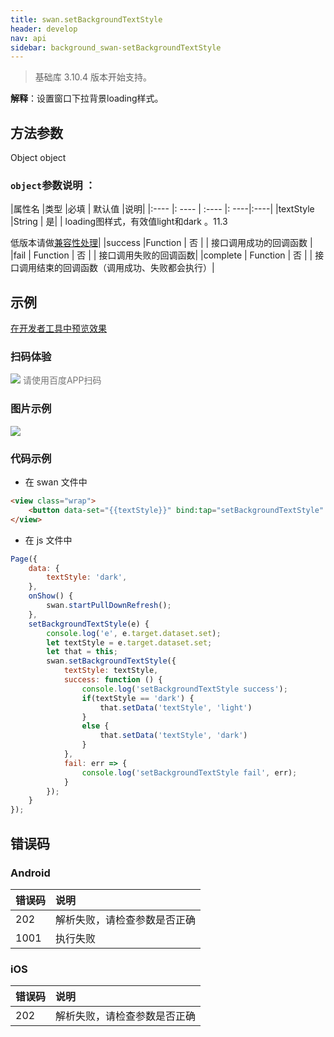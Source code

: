 ```yaml
---
title: swan.setBackgroundTextStyle
header: develop
nav: api
sidebar: background_swan-setBackgroundTextStyle
---
```


 
> 基础库 3.10.4 版本开始支持。

**解释**：设置窗口下拉背景loading样式。

 
## 方法参数

Object object

### `object`参数说明 ：

|属性名 |类型  |必填 | 默认值 |说明|
|:---- |: ---- | :---- |: ----|:----|
|textStyle |String | 是| | loading图样式，有效值light和dark 。11.3 <p>低版本请做<a href="https://smartprogram.baidu.com/docs/develop/swan/compatibility/">兼容性处理</a>|
|success |Function  |  否 |   | 接口调用成功的回调函数 | 
|fail  |  Function |   否  |   | 接口调用失败的回调函数| 
|complete   | Function  |  否 |   |  接口调用结束的回调函数（调用成功、失败都会执行）| 
## 示例

<a href="swanide://fragment/1a44f9e8f4e4cf559c3750e2e0ebc1061574253034280" title="在开发者工具中预览效果" target="_self">在开发者工具中预览效果</a>

### 扫码体验

<div class='scan-code-container'>
    <img src="https://b.bdstatic.com/miniapp/assets/images/doc_demo/fragment_setBackgroundTextStyle.png" class="demo-qrcode-image" />
    <font color=#777 12px>请使用百度APP扫码</font>
</div>

###  图片示例  
<div class="m-doc-custom-examples">
    <div class="m-doc-custom-examples-correct">
        <img src="https://b.bdstatic.com/miniapp/image/setBackgroundTextStyle.gif">
    </div>
    <div class="m-doc-custom-examples-correct">
        <img src=" ">
    </div>
    <div class="m-doc-custom-examples-correct">
        <img src=" ">
    </div>     
</div>

### 代码示例 




* 在 swan 文件中

```html
<view class="wrap">
    <button data-set="{{textStyle}}" bind:tap="setBackgroundTextStyle" hover-stop-propagation="true" type='primary'>点击切换loading样式为：{{textStyle}}</button>
</view>
```

* 在 js 文件中

```js
Page({
    data: {
        textStyle: 'dark',
    },
    onShow() {
        swan.startPullDownRefresh();
    },
    setBackgroundTextStyle(e) {
        console.log('e', e.target.dataset.set);
        let textStyle = e.target.dataset.set;
        let that = this;
        swan.setBackgroundTextStyle({
            textStyle: textStyle,
            success: function () {
                console.log('setBackgroundTextStyle success');
                if(textStyle == 'dark') {
                    that.setData('textStyle', 'light')
                }
                else {
                    that.setData('textStyle', 'dark')
                }
            },
            fail: err => {
                console.log('setBackgroundTextStyle fail', err);
            }
        });
    }
});
```



##  错误码
### Android

|错误码|说明|
|:--|:--|
|202|解析失败，请检查参数是否正确      |
|1001|执行失败|

### iOS

|错误码|说明|
|:--|:--|
|202|解析失败，请检查参数是否正确      |   
